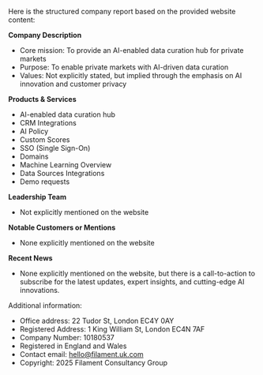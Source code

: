 Here is the structured company report based on the provided website content:

**Company Description**

* Core mission: To provide an AI-enabled data curation hub for private markets
* Purpose: To enable private markets with AI-driven data curation
* Values: Not explicitly stated, but implied through the emphasis on AI innovation and customer privacy

**Products & Services**

* AI-enabled data curation hub
* CRM Integrations
* AI Policy
* Custom Scores
* SSO (Single Sign-On)
* Domains
* Machine Learning Overview
* Data Sources Integrations
* Demo requests

**Leadership Team**

* Not explicitly mentioned on the website

**Notable Customers or Mentions**

* None explicitly mentioned on the website

**Recent News**

* None explicitly mentioned on the website, but there is a call-to-action to subscribe for the latest updates, expert insights, and cutting-edge AI innovations.

Additional information:

* Office address: 22 Tudor St, London EC4Y 0AY
* Registered Address: 1 King William St, London EC4N 7AF
* Company Number: 10180537
* Registered in England and Wales
* Contact email: hello@filament.uk.com
* Copyright: 2025 Filament Consultancy Group